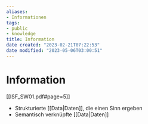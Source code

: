 ```yaml
---
aliases: 
- Informationen
tags: 
- public
- knowledge
title: Information
date created: "2023-02-21T07:22:53"
date modified: "2023-05-06T03:00:51"
---
```


# Information
[[ISF_SW01.pdf#page=5]]
- Strukturierte [[Data|Daten]], die einen Sinn ergeben
- Semantisch verknüpfte [[Data|Daten]]
